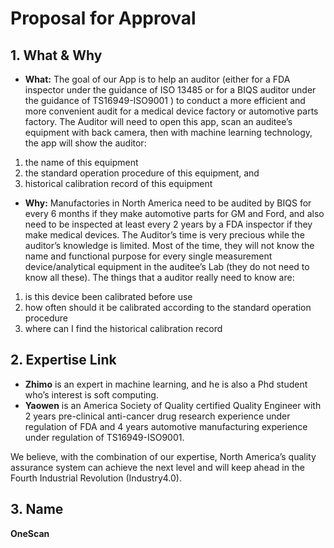 # Proposal for Approval

## 1. What & Why
- **What:** The goal of our App is to help an auditor (either for a FDA inspector under the guidance of ISO 13485 or for a BIQS auditor under the guidance of TS16949-ISO9001 ) to conduct a more efficient and more convenient audit for a medical device factory or automotive parts factory. The Auditor will need to open this app, scan an auditee’s equipment with back camera, then with machine learning technology, the app will show the auditor:
 1. the name of this equipment
 2. the standard operation procedure of this equipment, and
 3. historical calibration record of this equipment 
- **Why:** Manufactories in North America need to be audited by BIQS for every 6 months if they make automotive parts for GM and Ford, and also need to be inspected at least every 2 years by a FDA inspector if they make medical devices. The Auditor’s time is very precious while the auditor’s knowledge is limited. Most of the time, they will not know the name and functional purpose for every single measurement device/analytical equipment in the auditee’s Lab (they do not need to know all these). The things that a auditor really need to know are:
 1. is this device been calibrated before use
 2. how often should it be calibrated according to the standard operation procedure
 3. where can I find the historical calibration record

## 2. Expertise Link
- **Zhimo** is an expert in machine learning, and he is also a Phd student who’s interest is soft computing.
- **Yaowen** is an America Society of Quality certified Quality Engineer with 2 years pre-clinical anti-cancer drug research experience under regulation of FDA and 4 years automotive manufacturing experience under regulation of TS16949-ISO9001. 

We believe, with the combination of our expertise, North America’s quality assurance system can achieve the next level and will keep ahead in the Fourth Industrial Revolution (Industry4.0).

## 3. Name
**OneScan**
